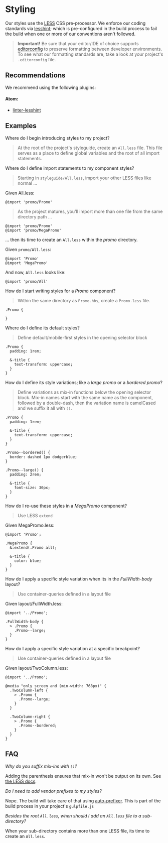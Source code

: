 # Styling

Our styles use the [LESS](http://lesscss.org/) CSS pre-processor. We enforce our coding standards via [lesshint](https://github.com/lesshint/lesshint); which is pre-configured in the build process to fail the build when one or more of our conventions aren't followed.

> **Important!**
Be sure that your editor/IDE of choice supports [editorconfig](http://editorconfig.org/) to preserve formatting between developer environments. To see what our formatting standards are, take a look at your project's `.editorconfig` file.

## Recommendations

We recommend using the following plugins:

#### Atom:
+ [linter-lesshint](https://atom.io/packages/linter-lesshint)

Examples
---


Where do I begin introducing styles to my project?

> At the root of the project's styleguide, create an `All.less` file. This file serves as a place to define global variables and the root of all import statements.

Where do I define import statements to my component styles?

> Starting in `styleguide/All.less`, import your other LESS files like normal ...

Given All.less:

```less
@import 'promo/Promo'
```

> As the project matures, you'll import more than one file from the same directory path ...

```less
@import 'promo/Promo'
@import 'promo/MegaPromo'
```

... then its time to create an `All.less` within the _promo_ directory.

Given `promo/All.less`:

```less
@import 'Promo'
@import 'MegaPromo'
```

And now, `All.less` looks like:

```less
@import 'promo/All'
```


How do I start writing styles for a _Promo_ component?

> Within the same directory as `Promo.hbs`, create a `Promo.less` file.

```less
.Promo {

}
```

Where do I define its default styles?

> Define default/mobile-first styles in the opening selector block

```less
.Promo {
  padding: 1rem;

  &-title {
    text-transform: uppercase;
  }
}
```

How do I define its style variations; like a _large promo_ or a _bordered promo_?

> Define variations as mix-in functions below the opening selector block. Mix-in names start with the same name as the component, followed by a double-dash, then the variation name is camelCased and we suffix it all with `()`.

```less
.Promo {
  padding: 1rem;

  &-title {
    text-transform: uppercase;
  }
}

.Promo--bordered() {
  border: dashed 1px dodgerblue;
}

.Promo--large() {
  padding: 2rem;

  &-title {
    font-size: 30px;
  }
}
```

How do I re-use these styles in a _MegaPromo_ component?

> Use LESS `extend`

Given MegaPromo.less:

```less
@import 'Promo';

.MegaPromo {
  &:extend(.Promo all);

  &-title {
    color: blue;
  }
}
```

How do I apply a specific style variation when its in the _FullWidth-body_ layout?

> Use container-queries defined in a layout file

Given layout/FullWidth.less:

```less
@import '../Promo';

.FullWidth-body {
  > .Promo {
    .Promo--large;
  }
}
```

How do I apply a specific style variation at a specific breakpoint?

> Use container-queries defined in a layout file

Given layout/TwoColumn.less:

```less
@import '../Promo';

@media "only screen and (min-width: 768px)" {
  .TwoColumn-left {
    > .Promo {
      .Promo--large;
    }
  }

  .TwoColumn-right {
    > .Promo {
      .Promo--bordered;
    }
  }
}
```

FAQ
---

_Why do you suffix mix-ins with `()`?_

Adding the parenthesis ensures that mix-in won't be output on its own. See [the LESS docs](http://lesscss.org/features/#mixins-feature-not-outputting-the-mixin).


_Do I need to add vendor prefixes to my styles?_

Nope. The build will take care of that using [auto-prefixer](https://github.com/postcss/autoprefixer). This is part of the build process in your project's `gulpfile.js`

_Besides the root `All.less`, when should I add an `All.less` file to a sub-directory?_

When your sub-directory contains more than one LESS file, its time to create an `All.less`.
